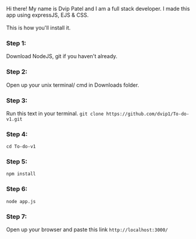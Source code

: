 Hi there! My name is Dvip Patel and I am a full stack developer.
I made this app using expressJS, EJS & CSS.
<br> 
<br>
This is how you'll install it.
### Step 1:
Download NodeJS, git if you haven't already.
### Step 2:
Open up  your  unix terminal/ cmd in Downloads folder.
### Step 3:
Run this text in your terminal.
`git clone https://github.com/dvip1/To-do-v1.git`
### Step 4:
`cd To-do-v1`
### Step 5:
`npm install`
### Step 6:
`node app.js`
### Step 7:
Open up your browser and paste this link `http://localhost:3000/`
